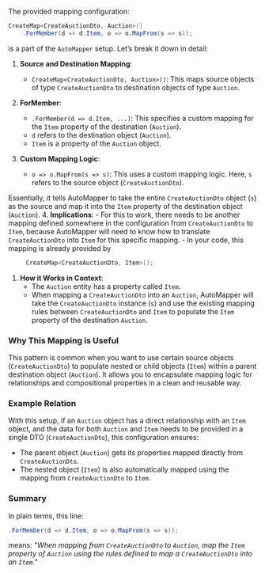 ﻿The provided mapping configuration:
```csharp
CreateMap<CreateAuctionDto, Auction>()
    .ForMember(d => d.Item, o => o.MapFrom(s => s));
```
is a part of the `AutoMapper` setup. Let’s break it down in detail:

1. **Source and Destination Mapping**:
    - `CreateMap<CreateAuctionDto, Auction>()`: This maps source objects of type `CreateAuctionDto` to destination objects of type `Auction`.

2. **ForMember**:
    - `.ForMember(d => d.Item, ...)`: This specifies a custom mapping for the `Item` property of the destination (`Auction`).
    - `d` refers to the destination object (`Auction`).
    - `Item` is a property of the `Auction` object.

3. **Custom Mapping Logic**:
    - `o => o.MapFrom(s => s)`: This uses a custom mapping logic. Here, `s` refers to the source object (`CreateAuctionDto`).

Essentially, it tells AutoMapper to take the entire `CreateAuctionDto` object (`s`) as the source and map it into the `Item` property of the destination object (`Auction`).
4. **Implications**:
    - For this to work, there needs to be another mapping defined somewhere in the configuration from `CreateAuctionDto` to `Item`, because AutoMapper will need to know how to translate `CreateAuctionDto` into `Item` for this specific mapping.
    - In your code, this mapping is already provided by
```csharp
     CreateMap<CreateAuctionDto, Item>();
```

1. **How it Works in Context**:
    - The `Auction` entity has a property called `Item`.
    - When mapping a `CreateAuctionDto` into an `Auction`, AutoMapper will take the `CreateAuctionDto` instance (`s`) and use the existing mapping rules between `CreateAuctionDto` and `Item` to populate the `Item` property of the destination `Auction`.

### Why This Mapping is Useful
This pattern is common when you want to use certain source objects (`CreateAuctionDto`) to populate nested or child objects (`Item`) within a parent destination object (`Auction`). It allows you to encapsulate mapping logic for relationships and compositional properties in a clean and reusable way.
### Example Relation
With this setup, if an `Auction` object has a direct relationship with an `Item` object, and the data for both `Auction` and `Item` needs to be provided in a single DTO (`CreateAuctionDto`), this configuration ensures:

- The parent object (`Auction`) gets its properties mapped directly from `CreateAuctionDto`.
- The nested object (`Item`) is also automatically mapped using the mapping from `CreateAuctionDto` to `Item`.

### Summary
In plain terms, this line:

```csharp
.ForMember(d => d.Item, o => o.MapFrom(s => s));
```

means: _"When mapping from `CreateAuctionDto` to `Auction`, map the `Item` property of `Auction` using the rules defined to map a `CreateAuctionDto` into an `Item`."_